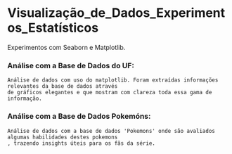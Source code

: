 # Visualização_de_Dados_Experimentos_Estatísticos
Experimentos com Seaborn e Matplotlib.

### Análise com a Base de Dados do UF:

    Análise de dados com uso do matplotlib. Foram extraídas informações relevantes da base de dados através 
    de gráficos elegantes e que mostram com clareza toda essa gama de informação.
    
### Análise com a Base de Dados Pokemóns:

    Análise de dados com a base de dados 'Pokemons' onde são avaliados algumas habilidades destes pokemons 
    , trazendo insights úteis para os fãs da série.

    
